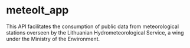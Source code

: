# meteolt_app
This API facilitates the consumption of public data from meteorological stations overseen by the Lithuanian Hydrometeorological Service, a wing under the Ministry of the Environment.
